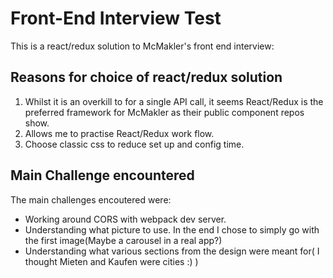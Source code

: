 # Front-End Interview Test

This is a react/redux solution to McMakler's front end interview:

## Reasons for choice of react/redux solution
1. Whilst it is an overkill to for a single API call, it seems React/Redux is the preferred framework for McMakler as their  public component repos show.
2. Allows me to practise React/Redux  work flow.
3. Choose classic css to reduce set up and config time.

## Main Challenge encountered

The main challenges encoutered were:
* Working around CORS with webpack dev server.
* Understanding what picture to use. In the end I chose to simply go with the first image(Maybe a carousel in a  real app?)
* Understanding what various sections from the design were meant for( I thought Mieten and Kaufen were cities :) )

